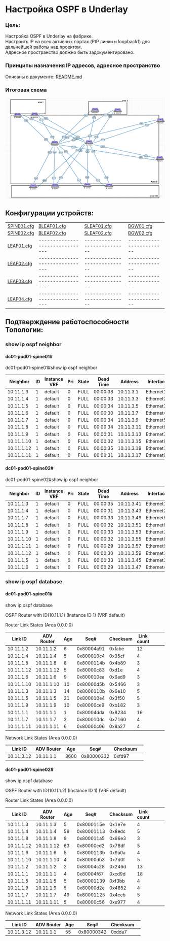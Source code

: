 # Настройка OSPF в Underlay

### Цель:
Настройка OSPF в Underlay на фабрике.<br>
Настроить IP на всех активных портах (PtP линки и loopback1) для дальнейшей работы над проектом.<br>
Адресное пространство должно быть задокументировано.<br>

### Принципы назначения IP адресов, адресное пространство
Описаны в документе: [README.md](README.md)

### Итоговая схема
![Topology_OSPF.png](Topology_OSPF.png)

## Конфигурации устройств:

|                             |                               |                            |                        |
|-----------------------------|-------------------------------|----------------------------|------------------------|
| [SPINE01.cfg](SPINE01.cfg)  |   [BLEAF01.cfg](BLEAF01.cfg)  | [SLEAF01.cfg](SLEAF01.cfg) | [BGW01.cfg](BGW01.cfg) |
| [SPINE02.cfg](SPINE02.cfg)  |   [BLEAF02.cfg](BLEAF02.cfg)  | [SLEAF02.cfg](SLEAF02.cfg) | [BGW02.cfg](BGW02.cfg) |
| [LEAF01.cfg](LEAF01.cfg)    |-------------------------------|----------------------------|------------------------|
| [LEAF02.cfg](LEAF02.cfg)    |-------------------------------|----------------------------|------------------------|
| [LEAF03.cfg](LEAF03.cfg)    |-------------------------------|----------------------------|------------------------|
| [LEAF04.cfg](LEAF04.cfg)    |-------------------------------|----------------------------|------------------------|


## Подтверждение работоспособности Топологии:

### show ip ospf neighbor

#### dc01-pod01-spine01#
dc01-pod01-spine01#show ip ospf neighbor

|Neighbor  |ID |Instance VRF|Pri|State |  Dead Time |Address | Interface | | |
|----------|---|--------|---|----|--------|----------|----------|-------|---------|
|10.11.1.3 |1  |default |0  |FULL|00:00:38|10.11.3.1 |Ethernet1 |       |         |
|10.11.1.4 |1  |default |0  |FULL|00:00:33|10.11.3.3 |Ethernet2 |       |         |
|10.11.1.5 |1  |default |0  |FULL|00:00:34|10.11.3.5 |Ethernet3 |       |         |
|10.11.1.6 |1  |default |0  |FULL|00:00:30|10.11.3.7 |Ethernet4 |       |         |
|10.11.1.7 |1  |default |0  |FULL|00:00:34|10.11.3.9 |Ethernet5 |       |         |
|10.11.1.8 |1  |default |0  |FULL|00:00:34|10.11.3.11|Ethernet6 |       |         |
|10.11.1.9 |1  |default |0  |FULL|00:00:31|10.11.3.13|Ethernet7 |       |         |
|10.11.1.10|1  |default |0  |FULL|00:00:32|10.11.3.15|Ethernet8 |       |         |
|10.11.1.12|1  |default |0  |FULL|00:00:35|10.11.3.19|Ethernet10|       |         |
|10.11.1.11|1  |default |0  |FULL|00:00:31|10.11.3.17|Ethernet9 |       |         |


#### dc01-pod01-spine02#

dc01-pod01-spine02#show ip ospf neighbor

|Neighbor  |ID |Instance VRF|Pri|State |  Dead Time |Address | Interface | | |
|----------|---|--------|---|----|--------|----------|----------|-------|---------|
|10.11.1.3 |1  |default |0  |FULL|00:00:35|10.11.3.41|Ethernet1 |       |         |
|10.11.1.4 |1  |default |0  |FULL|00:00:31|10.11.3.43|Ethernet2 |       |         |
|10.11.1.7 |1  |default |0  |FULL|00:00:33|10.11.3.49|Ethernet5 |       |         |
|10.11.1.8 |1  |default |0  |FULL|00:00:32|10.11.3.51|Ethernet6 |       |         |
|10.11.1.9 |1  |default |0  |FULL|00:00:33|10.11.3.53|Ethernet7 |       |         |
|10.11.1.10|1  |default |0  |FULL|00:00:32|10.11.3.55|Ethernet8 |       |         |
|10.11.1.11|1  |default |0  |FULL|00:00:29|10.11.3.57|Ethernet9 |       |         |
|10.11.1.12|1  |default |0  |FULL|00:00:30|10.11.3.59|Ethernet10|       |         |
|10.11.1.5 |1  |default |0  |FULL|00:00:33|10.11.3.45|Ethernet3 |       |         |
|10.11.1.6 |1  |default |0  |FULL|00:00:29|10.11.3.47|Ethernet4 |       |         |




### show ip ospf database

#### dc01-pod01-spine01#

show ip ospf database

OSPF Router with ID(10.11.1.1) (Instance ID 1) (VRF default)

Router Link States (Area 0.0.0.0)

|Link ID   |ADV Router|Age |Seq#      |Checksum  | Link count ||||
|----------|----------|----|----------|------|--------|--------|----|-----|
|10.11.1.2 |10.11.1.2 |6   |0x80004a91|0xfabe|12      |        |    |     |
|10.11.1.4 |10.11.1.4 |5   |0x800010c4|0x35cf|4       |        |    |     |
|10.11.1.8 |10.11.1.8 |8   |0x8000114b|0x4b89|3       |        |    |     |
|10.11.1.12|10.11.1.12|5   |0x80000c83|0xd1e |4       |        |    |     |
|10.11.1.6 |10.11.1.6 |9   |0x800010ea|0x6ad9|3       |        |    |     |
|10.11.1.10|10.11.1.10|10  |0x80000d5b|0x5466|3       |        |    |     |
|10.11.1.3 |10.11.1.3 |14  |0x8000110b|0x6e10|5       |        |    |     |
|10.11.1.5 |10.11.1.5 |21  |0x800010e4|0x3f50|5       |        |    |     |
|10.11.1.9 |10.11.1.9 |10  |0x80000ce9|0xb182|3       |        |    |     |
|10.11.1.1 |10.11.1.1 |1   |0x80004dda|0x8234|16      |        |    |     |
|10.11.1.7 |10.11.1.7 |3   |0x800010dc|0x7160|4       |        |    |     |
|10.11.1.11|10.11.1.11|6   |0x80000c06|0x8a27|4       |        |    |     |
 
Network   Link States    (Area 0.0.0.0)
          
|Link ID   |ADV Router|Age |Seq#      |Checksum  |  |
|----------|----------|----|----------|----------|------------|
|10.11.3.12|10.11.1.1 |3600|0x80000332|0xfd97    |            |      


#### dc01-pod01-spine02#

show ip ospf database

OSPF Router with ID(10.11.1.2) (Instance ID 1) (VRF default)

Router Link States (Area 0.0.0.0)

|Link ID   |ADV Router|Age |Seq#      |Checksum  | Link count ||||
|----------|----------|----|----------|------|--------|--------|----|-----|
|10.11.1.3 |10.11.1.3 |5         |0x8000115e|0x1e7e    |4         |        |    |     |
|10.11.1.4 |10.11.1.4 |59        |0x80001113|0x8edc    |5         |        |    |     |
|10.11.1.8 |10.11.1.8 |9         |0x800011a5|0x96e3    |3         |        |    |     |
|10.11.1.12|10.11.1.12|63        |0x80000cd2|0x78df    |5         |        |    |     |
|10.11.1.6 |10.11.1.6 |5         |0x8000113b|0x9a0a    |4         |        |    |     |
|10.11.1.10|10.11.1.10|4         |0x80000db3|0x7d0f    |5         |        |    |     |
|10.11.1.2 |10.11.1.2 |2         |0x80004c28|0x246d    |13        |        |    |     |
|10.11.1.1 |10.11.1.1 |4         |0x80004f67|0xcd9d    |18        |        |    |     |
|10.11.1.5 |10.11.1.5 |5         |0x80001139|0xf3bb    |4         |        |    |     |
|10.11.1.9 |10.11.1.9 |5         |0x80000d2e|0x4852    |4         |        |    |     |
|10.11.1.7 |10.11.1.7 |49        |0x80001125|0x4ceb    |5         |        |    |     |
|10.11.1.11|10.11.1.11|5         |0x80000c56|0xe977    |4         |        |    |     |

Network Link States (Area 0.0.0.0)

|Link ID   |ADV Router|Age |Seq#      |Checksum  | |
|----------|----------|----|----------|----------|------------|
|10.11.3.12|10.11.1.1|55 |0x80000342|0xdda7|    |        |


